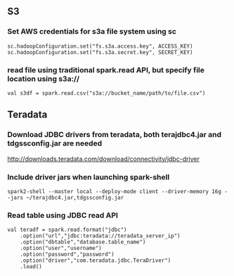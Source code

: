 ## S3

### Set AWS credentials for s3a file system using sc

    sc.hadoopConfiguration.set("fs.s3a.access.key", ACCESS_KEY)
    sc.hadoopConfiguration.set("fs.s3a.secret.key", SECRET_KEY)

### read file using traditional spark.read API, but specify file location using s3a://
    val s3df = spark.read.csv("s3a://bucket_name/path/to/file.csv")

## Teradata

### Download JDBC drivers from teradata, both terajdbc4.jar and tdgssconfig.jar are needed

http://downloads.teradata.com/download/connectivity/jdbc-driver

### Include driver jars when launching spark-shell

```
spark2-shell --master local --deploy-mode client --driver-memory 16g --jars ~/terajdbc4.jar,tdgssconfig.jar
```

### Read table using JDBC read API

```
val teradf = spark.read.format("jdbc")
    .option("url","jdbc:teradata://teradata_server_ip")
    .option("dbtable","database.table_name")
    .option("user","username")
    .option("password","password")
    .option("driver","com.teradata.jdbc.TeraDriver")
    .load()
```